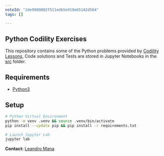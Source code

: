 ```yaml
---
noteId: "2de9980002f511edb5e919e65142d504"
tags: []

---
```


## Python Codility Exercises

This repository contains some of the Python problems provided by [Codility Lessons](https://app.codility.com/programmers/lessons/1-iterations/), Code solutions and Tests are stored in Jupyter Notebooks in the [src](src) folder.

## Requirements

- [Python3](https://docs.python-guide.org/)

## Setup

```Bash
# Python Virtual Environment
python -m venv .venv && source .venv/bin/activate 
pip install --update pip && pip install -r requirements.txt

# Launch Jupyter Lab
jupyter lab
```
**Contact:** [Leandro Mana](https://www.linkedin.com/in/leandro-mana-2854553b/)

